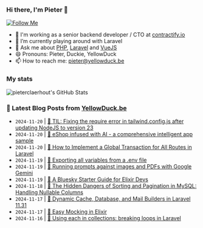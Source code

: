 ### Hi there, I'm Pieter 👋  
[![Follow Me](https://img.shields.io/github/followers/pieterclaerhout?label=Follow&style=social)](https://github.com/pieterclaerhout)

- 🏢 I'm working as a senior backend developer / CTO at [contractify.io](https://contractify.io)
- 🌱 I’m currently playing around with Laravel
- 💬 Ask me about [PHP](https://php.net), [Laravel](http://laravel.com) and [VueJS](https://vuejs.org)
- 😄 Pronouns: Pieter, Duckie, YellowDuck
- 📫 How to reach me: pieter@yellowduck.be

### My stats

![pieterclaerhout's GitHub Stats](https://github-readme-stats.vercel.app/api?username=pieterclaerhout&show_icons=true&count_private=true&line_height=40)

### 📩 Latest Blog Posts from [YellowDuck.be](https://www.yellowduck.be/)
<!-- BLOG-POST-LIST:START -->
- `2024-11-20` | [🐥 TIL: Fixing the require error in tailwind.config.js after updating NodeJS to version 23](https://www.yellowduck.be/posts/til-fixing-the-require-error-in-tailwind-config-js-after-updating-nodejs-to-version-23)  
- `2024-11-20` | [🔗 eShop infused with AI - a comprehensive intelligent app sample](https://www.yellowduck.be/posts/eshop-infused-with-ai-a-comprehensive-intelligent-app-sample-net-blog)  
- `2024-11-20` | [🔗 How to Implement a Global Transaction for All Routes in Laravel](https://www.yellowduck.be/posts/how-to-implement-a-global-transaction-for-all-routes-in-laravel)  
- `2024-11-19` | [🐥 Exporting all variables from a .env file](https://www.yellowduck.be/posts/exporting-all-variables-from-a-env-file)  
- `2024-11-19` | [🔗 Running prompts against images and PDFs with Google Gemini](https://www.yellowduck.be/posts/running-prompts-against-images-and-pdfs-with-google-gemini)  
- `2024-11-19` | [🔗 A Bluesky Starter Guide for Elixir Devs](https://www.yellowduck.be/posts/a-bluesky-starter-guide-for-elixir-devs)  
- `2024-11-18` | [🐥 The Hidden Dangers of Sorting and Pagination in MySQL: Handling Nullable Columns](https://www.yellowduck.be/posts/the-hidden-dangers-of-sorting-and-pagination-in-mysql-handling-nullable-columns)  
- `2024-11-17` | [🔗 Dynamic Cache, Database, and Mail Builders in Laravel 11.31](https://www.yellowduck.be/posts/dynamic-cache-database-and-mail-builders-in-laravel-11-31)  
- `2024-11-17` | [🔗 Easy Mocking in Elixir](https://www.yellowduck.be/posts/easy-mocking-in-elixir)  
- `2024-11-16` | [🐥 Using each in collections: breaking loops in Laravel](https://www.yellowduck.be/posts/using-each-in-collections-breaking-loops-in-laravel)  

<!-- BLOG-POST-LIST:END -->
